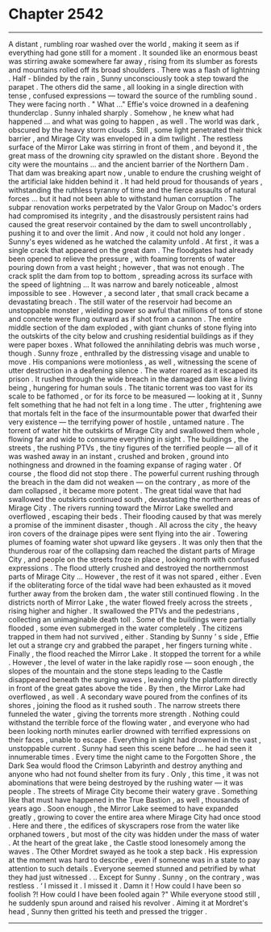 
# Chapter 2542


---

A distant , rumbling roar washed over the world , making it seem as if everything had gone still for a moment . It sounded like an enormous beast was stirring awake somewhere far away , rising from its slumber as forests and mountains rolled off its broad shoulders .
There was a flash of lightning . Half - blinded by the rain , Sunny unconsciously took a step toward the parapet . The others did the same , all looking in a single direction with tense , confused expressions — toward the source of the rumbling sound .
They were facing north .
" What ..."
Effie's voice drowned in a deafening thunderclap .
Sunny inhaled sharply .
Somehow , he knew what had happened ... and what was going to happen , as well .
The world was dark , obscured by the heavy storm clouds . Still , some light penetrated their thick barrier , and Mirage City was enveloped in a dim twilight . The restless surface of the Mirror Lake was stirring in front of them , and beyond it , the great mass of the drowning city sprawled on the distant shore .
Beyond the city were the mountains ... and the ancient barrier of the Northern Dam . That dam was breaking apart now , unable to endure the crushing weight of the artificial lake hidden behind it . It had held proud for thousands of years , withstanding the ruthless tyranny of time and the fierce assaults of natural forces ... but it had not been able to withstand human corruption . The subpar renovation works perpetrated by the Valor Group on Madoc's orders had compromised its integrity , and the disastrously persistent rains had caused the great reservoir contained by the dam to swell uncontrollably , pushing it to and over the limit .
And now , it could not hold any longer . Sunny's eyes widened as he watched the calamity unfold .
At first , it was a single crack that appeared on the great dam . The floodgates had already been opened to relieve the pressure , with foaming torrents of water pouring down from a vast height ; however , that was not enough . The crack split the dam from top to bottom , spreading across its surface with the speed of lightning ...
It was narrow and barely noticeable , almost impossible to see . However , a second later , that small crack became a devastating breach .
The still water of the reservoir had become an unstoppable monster , wielding power so awful that millions of tons of stone and concrete were flung outward as if shot from a cannon . The entire middle section of the dam exploded , with giant chunks of stone flying into the outskirts of the city below and crushing residential buildings as if they were paper boxes .
What followed the annihilating debris was much worse , though .
Sunny froze , enthralled by the distressing visage and unable to move . His companions were motionless , as well , witnessing the scene of utter destruction in a deafening silence .
The water roared as it escaped its prison . It rushed through the wide breach in the damaged dam like a living being , hungering for human souls . The titanic torrent was too vast for its scale to be fathomed , or for its force to be measured — looking at it , Sunny felt something that he had not felt in a long time .
The utter , frightening awe that mortals felt in the face of the insurmountable power that dwarfed their very existence — the terrifying power of hostile , untamed nature . The torrent of water hit the outskirts of Mirage City and swallowed them whole , flowing far and wide to consume everything in sight . The buildings , the streets , the rushing PTVs , the tiny figures of the terrified people — all of it was washed away in an instant , crushed and broken , ground into nothingness and drowned in the foaming expanse of raging water .
Of course , the flood did not stop there .
The powerful current rushing through the breach in the dam did not weaken — on the contrary , as more of the dam collapsed , it became more potent . The great tidal wave that had swallowed the outskirts continued south , devastating the northern areas of Mirage City . The rivers running toward the Mirror Lake swelled and overflowed , escaping their beds .
Their flooding caused by that was merely a promise of the imminent disaster , though . All across the city , the heavy iron covers of the drainage pipes were sent flying into the air . Towering plumes of foaming water shot upward like geysers . It was only then that the thunderous roar of the collapsing dam reached the distant parts of Mirage City , and people on the streets froze in place , looking north with confused expressions . The flood utterly crushed and destroyed the northernmost parts of Mirage City ... However , the rest of it was not spared , either .
Even if the obliterating force of the tidal wave had been exhausted as it moved further away from the broken dam , the water still continued flowing . In the districts north of Mirror Lake , the water flowed freely across the streets , rising higher and higher . It swallowed the PTVs and the pedestrians , collecting an unimaginable death toll .
Some of the buildings were partially flooded , some even submerged in the water completely . The citizens trapped in them had not survived , either .
Standing by Sunny ’ s side , Effie let out a strange cry and grabbed the parapet , her fingers turning white .
Finally , the flood reached the Mirror Lake . It stopped the torrent for a while . However , the level of water in the lake rapidly rose — soon enough , the slopes of the mountain and the stone steps leading to the Castle disappeared beneath the surging waves , leaving only the platform directly in front of the great gates above the tide .
By then , the Mirror Lake had overflowed , as well .
A secondary wave poured from the confines of its shores , joining the flood as it rushed south . The narrow streets there funneled the water , giving the torrents more strength . Nothing could withstand the terrible force of the flowing water , and everyone who had been looking north minutes earlier drowned with terrified expressions on their faces , unable to escape .
Everything in sight had drowned in the vast , unstoppable current .
Sunny had seen this scene before ... he had seen it innumerable times . Every time the night came to the Forgotten Shore , the Dark Sea would flood the Crimson Labyrinth and destroy anything and anyone who had not found shelter from its fury . Only , this time , it was not abominations that were being destroyed by the rushing water — it was people .
The streets of Mirage City become their watery grave .
Something like that must have happened in the True Bastion , as well , thousands of years ago .
Soon enough , the Mirror Lake seemed to have expanded greatly , growing to cover the entire area where Mirage City had once stood . Here and there , the edifices of skyscrapers rose from the water like orphaned towers , but most of the city was hidden under the mass of water .
At the heart of the great lake , the Castle stood lonesomely among the waves .
The Other Mordret swayed as he took a step back . His expression at the moment was hard to describe , even if someone was in a state to pay attention to such details . Everyone seemed stunned and petrified by what they had just witnessed .
.. Except for Sunny .
Sunny , on the contrary , was restless .
‘ I missed it . I missed it . Damn it ! How could I have been so foolish ?! How could I have been fooled again ?"
While everyone stood still , he suddenly spun around and raised his revolver .
Aiming it at Mordret's head , Sunny then gritted his teeth and pressed the trigger .

---

